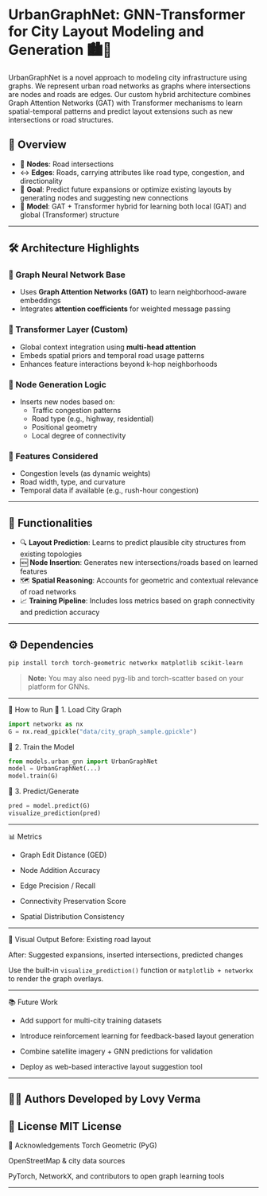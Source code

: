 # UrbanGraphNet: GNN-Transformer for City Layout Modeling and Generation 🏙️🧠

UrbanGraphNet is a novel approach to modeling city infrastructure using graphs. We represent urban road networks as graphs where intersections are nodes and roads are edges. Our custom hybrid architecture combines Graph Attention Networks (GAT) with Transformer mechanisms to learn spatial-temporal patterns and predict layout extensions such as new intersections or road structures.

## 🚀 Overview

- 🔗 **Nodes**: Road intersections
- ↔️ **Edges**: Roads, carrying attributes like road type, congestion, and directionality
- 🔮 **Goal**: Predict future expansions or optimize existing layouts by generating nodes and suggesting new connections
- 🧠 **Model**: GAT + Transformer hybrid for learning both local (GAT) and global (Transformer) structure

---

## 🛠 Architecture Highlights

### 🔹 Graph Neural Network Base
- Uses **Graph Attention Networks (GAT)** to learn neighborhood-aware embeddings
- Integrates **attention coefficients** for weighted message passing

### 🔹 Transformer Layer (Custom)
- Global context integration using **multi-head attention**
- Embeds spatial priors and temporal road usage patterns
- Enhances feature interactions beyond k-hop neighborhoods

### 🔹 Node Generation Logic
- Inserts new nodes based on:
  - Traffic congestion patterns
  - Road type (e.g., highway, residential)
  - Positional geometry
  - Local degree of connectivity

### 🔹 Features Considered
- Congestion levels (as dynamic weights)
- Road width, type, and curvature
- Temporal data if available (e.g., rush-hour congestion)

---

## 🧪 Functionalities

- 🔍 **Layout Prediction**: Learns to predict plausible city structures from existing topologies
- 🆕 **Node Insertion**: Generates new intersections/roads based on learned features
- 🗺️ **Spatial Reasoning**: Accounts for geometric and contextual relevance of road networks
- 📈 **Training Pipeline**: Includes loss metrics based on graph connectivity and prediction accuracy

---

## ⚙️ Dependencies

```bash
pip install torch torch-geometric networkx matplotlib scikit-learn
```
> **Note:** You may also need pyg-lib and torch-scatter based on your platform for GNNs.

---
🏁 How to Run
🔹 1. Load City Graph
```python
import networkx as nx
G = nx.read_gpickle("data/city_graph_sample.gpickle")
```
🔹 2. Train the Model
```python
from models.urban_gnn import UrbanGraphNet
model = UrbanGraphNet(...)
model.train(G)
```
🔹 3. Predict/Generate
```python
pred = model.predict(G)
visualize_prediction(pred)
```
---

📊 Metrics
- Graph Edit Distance (GED)

- Node Addition Accuracy

- Edge Precision / Recall

- Connectivity Preservation Score

- Spatial Distribution Consistency

---
🌆 Visual Output
Before: Existing road layout

After: Suggested expansions, inserted intersections, predicted changes

Use the built-in `visualize_prediction()` function or `matplotlib + networkx` to render the graph overlays.

---

📚 Future Work
- Add support for multi-city training datasets

- Introduce reinforcement learning for feedback-based layout generation

- Combine satellite imagery + GNN predictions for validation

- Deploy as web-based interactive layout suggestion tool

---

👨‍💻 Authors
Developed by Lovy Verma
---

📝 License
MIT License
---

🙏 Acknowledgements
Torch Geometric (PyG)

OpenStreetMap & city data sources

PyTorch, NetworkX, and contributors to open graph learning tools


---
